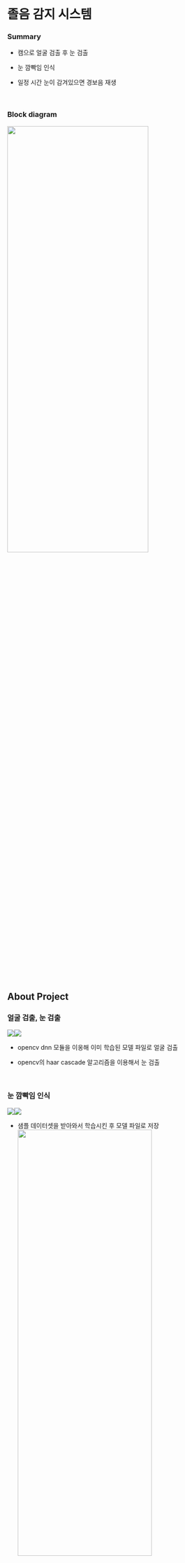 # 졸음 감지 시스템



### Summary


* 캠으로 얼굴 검출 후 눈 검출

* 눈 깜빡임 인식

* 일정 시간 눈이 감겨있으면 경보음 재생
  <br>

  <br>
  
  
### Block diagram


<img src="https://user-images.githubusercontent.com/75367132/214056920-bb085685-5444-45dd-a3cb-2abc99d5823b.PNG" width="80%" height="50%">


<br>

## About Project

### 얼굴 검출, 눈 검출

<img src="https://img.shields.io/badge/Language-Python-green?style=flat"/><img src="https://img.shields.io/badge/Library-Opencv-blue?style=flat"/>

* opencv dnn 모듈을 이옹해 이미 학습된 모델 파일로 얼굴 검출

* opencv의 haar cascade 알고리즘을 이용해서 눈 검출


  <br>

### 눈 깜빡임 인식

<img src="https://img.shields.io/badge/Language-Python-green?style=flat"/><img src="https://img.shields.io/badge/Library-Opencv-blue?style=flat"/>

* 샘플 데이터셋을 받아와서 학습시킨 후 모델 파일로 저장
  <img src="https://data-flair.training/blogs/wp-content/uploads/sites/2/2021/07/driver-drowsiness-dataset-sample.png" width="80%" height="50%">
* 학습시킨 모델 파일로 눈 깜빡 여부 예측
  <br>
  <br>

## Results

https://youtu.be/MJOeVdWbd_E



<br>
